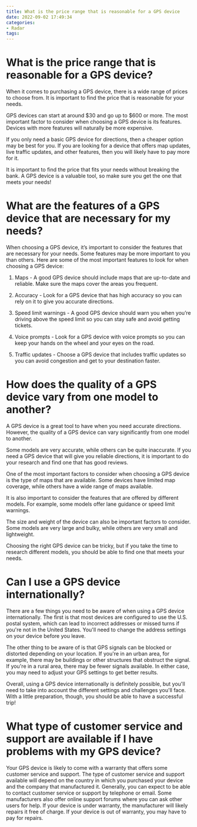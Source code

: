 ```yaml
---
title: What is the price range that is reasonable for a GPS device
date: 2022-09-02 17:49:34
categories:
- Radar
tags:
---
```



# What is the price range that is reasonable for a GPS device?

When it comes to purchasing a GPS device, there is a wide range of prices to choose from. It is important to find the price that is reasonable for your needs.

GPS devices can start at around $30 and go up to $600 or more. The most important factor to consider when choosing a GPS device is its features. Devices with more features will naturally be more expensive.

If you only need a basic GPS device for directions, then a cheaper option may be best for you. If you are looking for a device that offers map updates, live traffic updates, and other features, then you will likely have to pay more for it.

It is important to find the price that fits your needs without breaking the bank. A GPS device is a valuable tool, so make sure you get the one that meets your needs!

# What are the features of a GPS device that are necessary for my needs?

When choosing a GPS device, it’s important to consider the features that are necessary for your needs. Some features may be more important to you than others. Here are some of the most important features to look for when choosing a GPS device:

1. Maps - A good GPS device should include maps that are up-to-date and reliable. Make sure the maps cover the areas you frequent.

2. Accuracy - Look for a GPS device that has high accuracy so you can rely on it to give you accurate directions.

3. Speed limit warnings - A good GPS device should warn you when you’re driving above the speed limit so you can stay safe and avoid getting tickets.

4. Voice prompts - Look for a GPS device with voice prompts so you can keep your hands on the wheel and your eyes on the road.

5. Traffic updates - Choose a GPS device that includes traffic updates so you can avoid congestion and get to your destination faster.

# How does the quality of a GPS device vary from one model to another?

A GPS device is a great tool to have when you need accurate directions. However, the quality of a GPS device can vary significantly from one model to another.

Some models are very accurate, while others can be quite inaccurate. If you need a GPS device that will give you reliable directions, it is important to do your research and find one that has good reviews.

One of the most important factors to consider when choosing a GPS device is the type of maps that are available. Some devices have limited map coverage, while others have a wide range of maps available.

It is also important to consider the features that are offered by different models. For example, some models offer lane guidance or speed limit warnings.

The size and weight of the device can also be important factors to consider. Some models are very large and bulky, while others are very small and lightweight.

Choosing the right GPS device can be tricky, but if you take the time to research different models, you should be able to find one that meets your needs.

# Can I use a GPS device internationally?

There are a few things you need to be aware of when using a GPS device internationally. The first is that most devices are configured to use the U.S. postal system, which can lead to incorrect addresses or missed turns if you're not in the United States. You'll need to change the address settings on your device before you leave.

The other thing to be aware of is that GPS signals can be blocked or distorted depending on your location. If you're in an urban area, for example, there may be buildings or other structures that obstruct the signal. If you're in a rural area, there may be fewer signals available. In either case, you may need to adjust your GPS settings to get better results.

Overall, using a GPS device internationally is definitely possible, but you'll need to take into account the different settings and challenges you'll face. With a little preparation, though, you should be able to have a successful trip!

# What type of customer service and support are available if I have problems with my GPS device?

Your GPS device is likely to come with a warranty that offers some customer service and support. The type of customer service and support available will depend on the country in which you purchased your device and the company that manufactured it. Generally, you can expect to be able to contact customer service or support by telephone or email. Some manufacturers also offer online support forums where you can ask other users for help. If your device is under warranty, the manufacturer will likely repairs it free of charge. If your device is out of warranty, you may have to pay for repairs.
